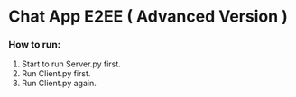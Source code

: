 # Chat App E2EE ( Advanced Version )
### How to run:
1. Start to run Server.py first.
2. Run Client.py first.
3. Run Client.py again.
